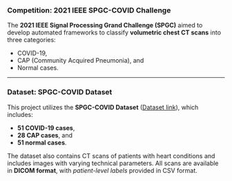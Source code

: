 ### Competition: 2021 IEEE SPGC-COVID Challenge

The **2021 IEEE Signal Processing Grand Challenge (SPGC)** aimed to develop automated frameworks to classify **volumetric chest CT scans** into three categories:
- COVID-19,
- CAP (Community Acquired Pneumonia), and
- Normal cases.

---

### Dataset: SPGC-COVID Dataset

This project utilizes the **SPGC-COVID Dataset** ([Dataset link](https://doi.org/10.34740/kaggle/dsv/2866458)), which includes:
- **51 COVID-19 cases**,
- **28 CAP cases**, and
- **51 normal cases**.

The dataset also contains CT scans of patients with heart conditions and includes images with varying technical parameters. All scans are available in **DICOM format**, with *patient-level labels* provided in CSV format.
